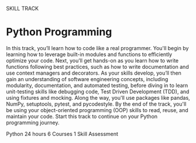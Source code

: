 SKILL TRACK
# Python Programming

In this track, you’ll learn how to code like a real programmer. You'll begin by learning how to leverage built-in modules and functions to efficiently optimize your code. Next, you’ll get hands-on as you learn how to write functions following best practices, such as how to write documentation and use context managers and decorators. As your skills develop, you’ll then gain an understanding of software engineering concepts, including modularity, documentation, and automated testing, before diving in to learn unit-testing skills like debugging code, Test Driven Development (TDD), and using fixtures and mocking. Along the way, you'll use packages like pandas, NumPy, setuptools, pytest, and pycodestyle. By the end of the track, you'll be using your object-oriented programming (OOP) skills to read, reuse, and maintain your code. Start this track to continue on your Python programming journey.

Python
24 hours
6 Courses
1 Skill Assessment
